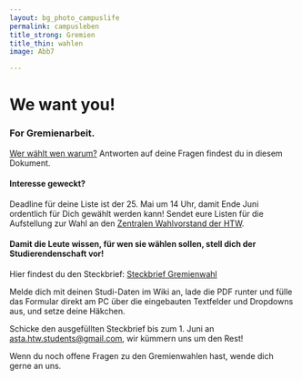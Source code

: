 ```yaml
---
layout: bg_photo_campuslife
permalink: campusleben
title_strong: Gremien
title_thin: wahlen
image: Abb7

---
```

# We want you!

### For Gremienarbeit.

[Wer wählt wen warum?](https://wiki.htw-berlin.de/confluence/display/htwberlinasta/Dokumente+der+Studierendenschaft?preview=/101319356/117047660/Kurzbericht_Protokoll_Infoveranstaltung_Gremienwahlen_11_05_2021.docx) Antworten auf deine Fragen findest du in diesem Dokument.

#### Interesse geweckt? 

Deadline für deine Liste ist der 25. Mai um 14 Uhr, damit Ende Juni ordentlich für Dich gewählt werden kann! Sendet eure Listen für die Aufstellung zur Wahl an den [Zentralen Wahlvorstand der HTW](https://www.htw-berlin.de/einrichtungen/akademische-selbstverwaltung/zentraler-wahlvorstand/).

#### Damit die Leute wissen, für wen sie wählen sollen, stell dich der Studierendenschaft vor!

Hier findest du den Steckbrief: [Steckbrief Gremienwahl](https://wiki.htw-berlin.de/confluence/display/htwberlinasta/Dokumente+der+Studierendenschaft?preview=/101319356/117047427/Steckbrief_Gremienwahl.pdf)

Melde dich mit deinen Studi-Daten im Wiki an, lade die PDF runter und fülle das Formular direkt am PC über die eingebauten Textfelder und Dropdowns aus, und setze deine Häkchen.

Schicke den ausgefüllten Steckbrief bis zum 1. Juni an[ asta.htw.students@gmail.com](mailto:asta.htw.students@gmail.com?subject=Mein%20Steckbrief%20zur%20Gremienwahl), wir kümmern uns um den Rest!

Wenn du noch offene Fragen zu den Gremienwahlen hast, wende dich gerne an uns.